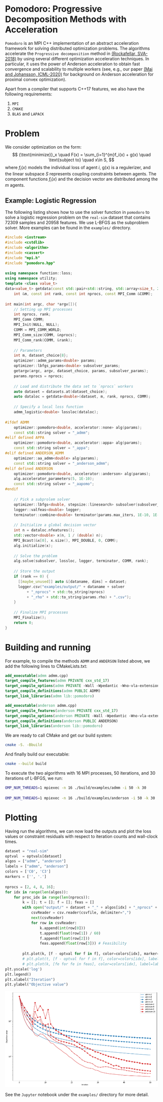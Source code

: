 # Pomodoro: Progressive Decomposition Methods with Acceleration

`Pomodoro` is an MPI C++ implementation of an abstract acceleration framework for solving distributed optimization problems. The algorithms accelerate the `Progressive decomposition` method in [(Rockafellar, SVA-2018)](https://sites.math.washington.edu/~rtr/papers/rtr252-Decoupling.pdf) by using several different optimization acceleration techniques. In particular, it uses the power of Anderson acceleration to obtain fast convergence and scalability to multiple workers (see, e.g., our paper [(Mai and Johansson, ICML-2020)](https://arxiv.org/pdf/1910.08590.pdf) for background on Anderson acceleration for proximal convex optimization).

Apart from a compiler that supports C++17 features, we also have the following requirements:
1. `MPI` 
2. `CMAKE`
3. `BLAS` and `LAPACK`

# Problem

We consider optimization on the form:
$$
{\text{minimize}}_x \quad 
    F(x) = \sum_{i=1}^{m}f_i(x) + g(x) \quad 
 \text{subject to}  \quad x\in S,
$$
where $f_i(x)$ models the individual loss of agent $i$, g(x) is a regulerizer, and the linear subspace $S$ represents coupling constraints between agents. The component functions $f_i(x)$ and the decision vector are distributed among the $m$  agents.

## Example: Logistic Regression

The following listing shows how to use the solver function in `pomodoro` to solve a logistic regression problem on the `real-sim` dataset that contains 72309 samples and 20958 features. We use L-BFGS as the subproblem solver. More examples can be found in the `examples/` directory.

```cpp
#include <iostream>
#include <cstdlib>
#include <algorithm>
#include <cassert>
#include "mpi.h"
#include "pomodoro.hpp"

using namespace function::loss;
using namespace utility;
template <class value_t>
data<value_t> getdata(const std::pair<std::string, std::array<size_t, 2> > &dataset,
    int &m, const int rank, const int nprocs, const MPI_Comm &COMM);

int main(int argc, char *argv[]){
    // Setting up MPI processes
    int nprocs, rank;
    MPI_Comm COMM;
    MPI_Init(NULL, NULL);
    COMM = MPI_COMM_WORLD;
    MPI_Comm_size(COMM, &nprocs);
    MPI_Comm_rank(COMM, &rank);

    // Parameters
    int m, dataset_choice{8};
    optimizer::admm_params<double> params;
    optimizer::lbfgs_params<double> subsolver_params;
    getargv(argc, argv, dataset_choice, params, subsolver_params);
    params.nprocs = nprocs;

    // Load and distribute the data set to `nprocs` workers
    auto dataset = datasets.at(dataset_choice);
    auto dataloc = getdata<double>(dataset, m, rank, nprocs, COMM);
    
    // Specify a local loss function
    admm_logistic<double> lossloc(dataloc);

#ifdef ADMM
    optimizer::pomodoro<double, accelerator::none> alg(params);
    const std::string solver = "_admm";
#elif defined APPA
    optimizer::pomodoro<double, accelerator::appa> alg(params);
    const std::string solver = "_appa";
#elif defined ANDERSON_ADMM
    optimizer::aa_admm<double> alg(params);
    const std::string solver = "_anderson_admm";
#elif defined ANDERSON
    optimizer::pomodoro<double, accelerator::anderson> alg(params);
    alg.accelerator_parameters(5, 1E-10);
    const std::string solver = "_aapomo";
#endif

    // Pick a subprolem solver
    optimizer::lbfgs<double, stepsize::linesearch> subsolver(subsolver_params);
    logger::valfeas<double> logger;
    terminator::combine<double> terminator(params.max_iters, 1E-10, 1E-10, 1E-10, 1E-10);

    // Initialize a global decision vector        
    int n = dataloc.nfeatures();
    std::vector<double> x(n, 1 / (double) n);
    MPI_Bcast(&x[0], x.size(), MPI_DOUBLE, 0, COMM);
    alg.initialize(x);

    // Solve the problem
    alg.solve(subsolver, lossloc, logger, terminator, COMM, rank);

    // Store the output
    if (rank == 0) {
      [[maybe_unused]] auto &[dataname, dims] = dataset;
      logger.csv("examples/output/" + dataname + solver
          + "_nprocs" + std::to_string(nprocs)
          + "_rho" + std::to_string(params.rho) + ".csv");
    }

    // Finalize MPI processes
    MPI_Finalize();
    return 0;
}
```

# Building and running
 For example, to compile the methods `ADMM` and `ANDERSON` listed above, we add the following lines to CMakeLists.txt:

```cmake
add_executable(admm admm.cpp)
target_compile_features(admm PRIVATE cxx_std_17)
target_compile_options(admm PRIVATE -Wall -Wpedantic -Wno-vla-extension -O2)
target_compile_definitions(admm PUBLIC ADMM)
target_link_libraries(admm lib::pomodoro)
```

```cmake
add_executable(anderson admm.cpp)
target_compile_features(anderson PRIVATE cxx_std_17)
target_compile_options(anderson PRIVATE -Wall -Wpedantic -Wno-vla-extension -O2)
target_compile_definitions(anderson PUBLIC ANDERSON)
target_link_libraries(anderson lib::pomodoro)
```
We are ready to call CMake and get our build system:

```bash
cmake -S. -Bbuild
```
And finally build our executable:
```bash
cmake --build build
```
To execute the two algorithms with 16 MPI processes, 50 iterations, and 30 iterations of L-BFGS, we run: 
```bash
OMP_NUM_THREADS=1 mpiexec -n 16 ./build/examples/admm -i 50 -k 30

OMP_NUM_THREADS=1 mpiexec -n 16 ./build/examples/anderson -i 50 -k 30
```


# Plotting
Having run the algorithms, we can now load the outputs and plot the loss values or constraint residuals with respect to iteration counts and wall-clock times.

```python
dataset = "real-sim"
optval  = optvals[dataset]
algos = ["admm", "anderson"]
labels = ["admm", "anderson"]
colors = ['C0', 'C3']
markers = ['', '.']

nprocs = [2, 4, 8, 16];
for idx in range(len(algos)):
    for proc_idx in range(len(nprocs)):
        k = []; t = []; f = []; feas = []
        with open("output/" + dataset + "_" + algos[idx] + "_nprocs" + str(nprocs[proc_idx]) + "_rho1.000000"".csv") as csvfile:
            csvReader = csv.reader(csvfile, delimiter=",")
            next(csvReader) 
            for row in csvReader:
                k.append(int(row[0]))
                t.append(float(row[1]) / 60)
                f.append(float(row[2]))
                feas.append(float(row[3])) # Feasibility
        
        plt.plot(k, [f - optval for f in f], color=colors[idx], marker=markers[proc_idx], label=labels[idx]+"-"+str(nprocs[proc_idx]))
        # plt.plot(t, [f - optval for f in f], color=colors[idx], label=labels[idx])
        # plt.plot(k, [fe for fe in feas], color=colors[idx], label=labels[idx])
plt.yscale('log')
plt.legend()
plt.xlabel("Iteration")
plt.ylabel("Objective value")
```
![Alt text](/examples/figures/example.png?raw=true "Optional Title")

See the `Jupyter` notebook under the `examples/` directory for more detail.
